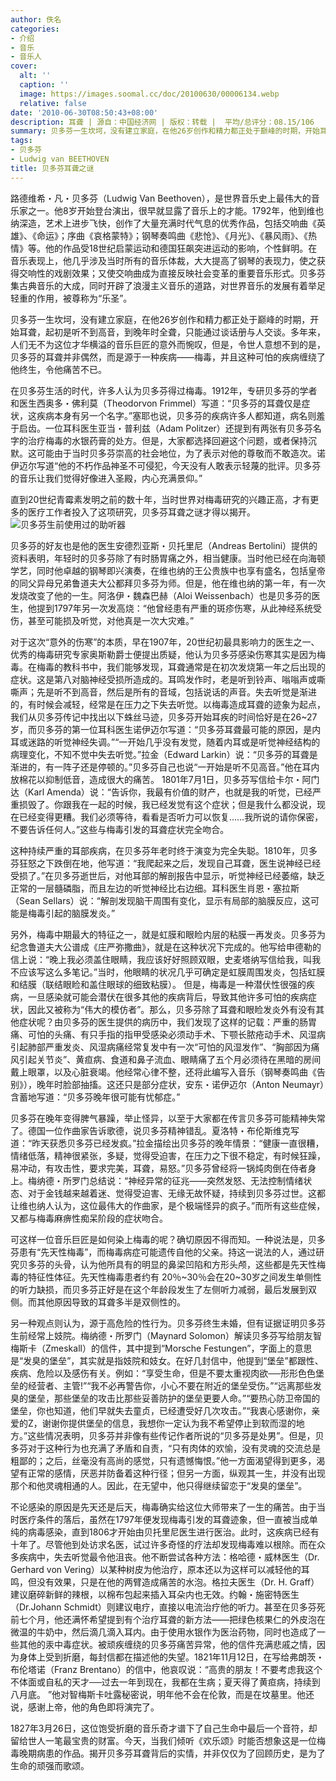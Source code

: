 ```yaml
---
author: 佚名
categories:
- 介绍
- 音乐
- 音乐人
cover:
  alt: ''
  caption: ''
  image: https://images.soomal.cc/doc/20100630/00006134.webp
  relative: false
date: '2010-06-30T08:50:43+08:00'
description: 耳聋 | 源自：中国经济网 | 版权：转载 |  平均/总评分：08.15/106
summary: 贝多芬一生坎坷，没有建立家庭，在他26岁创作和精力都正处于巅峰的时期，开始耳聋，起初是听不到高音，到晚年时全聋，只能通过谈话册与人交谈。多年来，人们无不为这位才华横溢的音乐巨匠的意外而惋叹，但是，令世人意想不到的是，贝多芬的耳聋并非偶然，而是源于一种疾病――梅毒，并且这种可怕的疾病缠绕了他终生，令他痛苦不已……
tags:
- 贝多芬
- Ludwig van BEETHOVEN
title: 贝多芬耳聋之谜
---
```


路德维希・凡・贝多芬（Ludwig Van Beethoven），是世界音乐史上最伟大的音乐家之一。他8岁开始登台演出，很早就显露了音乐上的才能。1792年，他到维也纳深造，艺术上进步飞快，创作了大量充满时代气息的优秀作品，包括交响曲《英雄》、《命运》；序曲《哀格蒙特》；钢琴奏鸣曲《悲怆》、《月光》、《暴风雨》、《热情》等。他的作品受18世纪启蒙运动和德国狂飙突进运动的影响，个性鲜明。在音乐表现上，他几乎涉及当时所有的音乐体裁，大大提高了钢琴的表现力，使之获得交响性的戏剧效果；又使交响曲成为直接反映社会变革的重要音乐形式。贝多芬集古典音乐的大成，同时开辟了浪漫主义音乐的道路，对世界音乐的发展有着举足轻重的作用，被尊称为“乐圣”。

贝多芬一生坎坷，没有建立家庭，在他26岁创作和精力都正处于巅峰的时期，开始耳聋，起初是听不到高音，到晚年时全聋，只能通过谈话册与人交谈。多年来，人们无不为这位才华横溢的音乐巨匠的意外而惋叹，但是，令世人意想不到的是，贝多芬的耳聋并非偶然，而是源于一种疾病――梅毒，并且这种可怕的疾病缠绕了他终生，令他痛苦不已。

在贝多芬生活的时代，许多人认为贝多芬得过梅毒。1912年，专研贝多芬的学者和医生西奥多・佛利莫（Theodorvon Frimmel）写道：“贝多芬的耳聋仅是症状，这疾病本身有另一个名字。”塞耶也说，贝多芬的疾病许多人都知道，病名则羞于启齿。一位耳科医生亚当・普利兹（Adam Politzer）还提到有两张有贝多芬名字的治疗梅毒的水银药膏的处方。但是，大家都选择回避这个问题，或者保持沉默。这可能由于当时贝多芬崇高的社会地位，为了表示对他的尊敬而不敢造次。诺伊迈尔写道“他的不朽作品神圣不可侵犯，今天没有人敢表示轻蔑的批评。贝多芬的音乐让我们觉得好像进入圣殿，内心充满景仰。”

直到20世纪青霉素发明之前的数十年，当时世界对梅毒研究的兴趣正高，才有更多的医疗工作者投入了这项研究，贝多芬耳聋之谜才得以揭开。
![贝多芬生前使用过的助听器](https://images.soomal.cc/doc/20100630/00006134.webp)





贝多芬的好友也是他的医生安德烈亚斯・贝托里尼（Andreas Bertolini）提供的资料表明，年轻时的贝多芬除了有时肠胃痛之外，相当健康。当时他已经在向海顿学艺，同时他卓越的钢琴即兴演奏，在维也纳的王公贵族中也享有盛名，包括皇帝的同父异母兄弟鲁道夫大公都拜贝多芬为师。但是，他在维也纳的第一年，有一次发烧改变了他的一生。阿洛伊・魏森巴赫（Aloi Weissenbach）也是贝多芬的医生，他提到1797年另一次发高烧：“他曾经患有严重的斑疹伤寒，从此神经系统受伤，甚至可能损及听觉，对他真是一次大灾难。”

对于这次“意外的伤寒”的本质，早在1907年，20世纪初最具影响力的医生之一、优秀的梅毒研究专家奥斯勒爵士便提出质疑，他认为贝多芬感染伤寒其实是因为梅毒。在梅毒的教科书中，我们能够发现，耳聋通常是在初次发烧第一年之后出现的症状。这是第八对脑神经受损所造成的。耳鸣发作时，老是听到铃声、嗡嗡声或嘶嘶声；先是听不到高音，然后是所有的音域，包括说话的声音。失去听觉是渐进的，有时候会减轻，经常是在压力之下失去听觉。以梅毒造成耳聋的迹象为起点，我们从贝多芬传记中找出以下蛛丝马迹，贝多芬开始耳疾的时间恰好是在26~27岁，而贝多芬的第一位耳科医生诺伊迈尔写道：“贝多芬耳聋最可能的原因，是内耳或迷路的听觉神经失调。”“一开始几乎没有发觉，随着内耳或是听觉神经结构的病理变化，不知不觉中失去听觉。”拉金（Edward Larkin）说：“贝多芬的耳聋是渐进的，有一阵子还是停顿的。”贝多芬自己也说“一开始是听不见高音。”他在耳内放棉花以抑制低音，造成很大的痛苦。 1801年7月1日，贝多芬写信给卡尔・阿门达（Karl Amenda）说：“告诉你，我最有价值的财产，也就是我的听觉，已经严重损毁了。你跟我在一起的时候，我已经发觉有这个症状；但是我什么都没说，现在已经变得更糟。我们必须等待，看看是否听力可以恢复……我所说的请你保密，不要告诉任何人。”这些与梅毒引发的耳聋症状完全吻合。

这种持续严重的耳部疾病，在贝多芬年老时终于演变为完全失聪。1810年，贝多芬狂怒之下跌倒在地，他写道：“我爬起来之后，发现自己耳聋，医生说神经已经受损了。”在贝多芬逝世后，对他耳部的解剖报告中显示，听觉神经已经萎缩，缺乏正常的一层髓磷脂，而且左边的听觉神经比右边细。耳科医生肖恩・塞拉斯（Sean Sellars）说：“解剖发现脑干周围有变化，显示有局部的脑膜反应，这可能是梅毒引起的脑膜发炎。”

另外，梅毒中期最大的特征之一，就是虹膜和眼睑内层的粘膜一再发炎。贝多芬为纪念鲁道夫大公谱成《庄严弥撒曲》，就是在这种状况下完成的。他写给申德勒的信上说：“晚上我必须盖住眼睛，我应该好好照顾双眼，史麦塔纳写信给我，叫我不应该写这么多笔记。”当时，他眼睛的状况几乎可确定是虹膜周围发炎，包括虹膜和结膜（联结眼睑和盖住眼球的细致粘膜）。 但是，梅毒是一种潜伏性很强的疾病，一旦感染就可能会潜伏在很多其他的疾病背后，导致其他许多可怕的疾病症状，因此又被称为“伟大的模仿者”。那么，贝多芬除了耳聋和眼睑发炎外有没有其他症状呢？由贝多芬的医生提供的病历中，我们发现了这样的记载：严重的肠胃痛、可怕的头痛、有只手指的指甲受感染必须动手术、下颚长脓疮动手术、风湿病引起肺部严重发炎、风湿病痛经常复发中有一次“可怕的风湿发作”、“胸部因为痛风引起关节炎”、黄疸病、食道和鼻子流血、眼睛痛了五个月必须待在黑暗的房间戴上眼罩，以及心脏衰竭。他经常心律不整，还将此编写入音乐（钢琴奏鸣曲《告别》），晚年时脸部抽搐。这还只是部分症状，安东・诺伊迈尔（Anton Neumayr）含蓄地写道：“贝多芬晚年很可能有忧郁症。”

贝多芬在晚年变得脾气暴躁，举止怪异，以至于大家都在传言贝多芬可能精神失常了。德国一位作曲家告诉歌德，说贝多芬精神错乱。夏洛特・布伦斯维克写道：“昨天获悉贝多芬已经发疯。”拉金描绘出贝多芬的晚年情景：“健康一直很糟，情绪低落，精神很紧张，多疑，觉得受迫害，在压力之下很不稳定，有时候狂躁，易冲动，有攻击性，要求完美，耳聋，易怒。”贝多芬曾经将一锅炖肉倒在侍者身上。梅纳德・所罗门总结说：“神经异常的征兆――突然发怒、无法控制情绪状态、对于金钱越来越着迷、觉得受迫害、无缘无故怀疑，持续到贝多芬过世。这都让维也纳人认为，这位最伟大的作曲家，是个极端怪异的疯子。”而所有这些症候，又都与梅毒麻痹性痴呆阶段的症状吻合。

可这样一位音乐巨匠是如何染上梅毒的呢？确切原因不得而知。一种说法是，贝多芬患有“先天性梅毒”，而梅毒病症可能遗传自他的父亲。持这一说法的人，通过研究贝多芬的头骨，认为他所具有的明显的鼻梁凹陷和方形头颅，这些都是先天性梅毒的特征性体征。先天性梅毒患者约有 20％~30％会在20~30岁之间发生单侧性的听力缺损，而贝多芬正好是在这个年龄段发生了左侧听力减弱，最后发展到双侧。而其他原因导致的耳聋多半是双侧性的。

另一种观点则认为，源于高危险的性行为。贝多芬终生未婚，但有证据证明贝多芬生前经常上妓院。梅纳德・所罗门（Maynard Solomon）解读贝多芬写给朋友智梅斯卡（Zmeskall）的信件，其中提到“Morsche Festungen”，字面上的意思是“发臭的堡垒”，其实就是指妓院和妓女。在好几封信中，他提到“堡垒”都跟性、疾病、危险以及感伤有关。例如：“享受生命，但是不要太重视肉欲──形形色色堡垒的经营者、主管!”“我不必再警告你，小心不要在附近的堡垒受伤。”“远离那些发臭的堡垒，那些堡垒的攻击比那些妥善防护的堡垒更要人命。”“要热心防卫帝国的堡垒，你也知道，他们早就失去童贞，已经遭受好几次攻击。”“我衷心感谢你，亲爱的Z，谢谢你提供堡垒的信息，我想你一定认为我不希望停止到软而湿的地方。”这些情况表明，贝多芬并非像有些传记作者所说的“贝多芬是处男”。但是，贝多芬对于这种行为也充满了矛盾和自责，“只有肉体的欢愉，没有灵魂的交流总是粗鄙的；之后，丝毫没有高尚的感觉，只有遗憾悔恨。”他一方面渴望得到更多，渴望有正常的感情，厌恶并防备着这种行径；但另一方面，纵观其一生，并没有出现那个和他灵魂相通的人。因此，在无望中，他只得继续留恋于“发臭的堡垒”。

不论感染的原因是先天还是后天，梅毒确实给这位大师带来了一生的痛苦。由于当时医疗条件的落后，虽然在1797年便发现梅毒引发的耳聋迹象，但一直被当成单纯的病毒感染，直到1806才开始由贝托里尼医生进行医治。此时，这疾病已经有十年了。尽管他到处访求名医，试过许多奇怪的疗法却发现梅毒难以根除。而在众多疾病中，失去听觉最令他沮丧。他不断尝试各种方法：格哈德・威林医生（Dr. Gerhard von Vering）以某种树皮为他治疗，原本还以为这样可以减轻他的耳鸣，但没有效果，只是在他的两臂造成痛苦的水泡。格拉夫医生（Dr. H. Graff）建议磨碎新鲜的辣根，以棉布包起来插入耳朵内也无效。约翰・施密特医生（Dr.Johann Schmidt）则建议电疗，直接以电流治疗他的听力。甚至在贝多芬死前七个月，他还满怀希望提到有个治疗耳聋的新方法――把绿色核果仁的外皮泡在微温的牛奶中，然后滴几滴入耳内。由于使用水银作为医治药物，同时也造成了一些其他的汞中毒症状。被顽疾缠绕的贝多芬痛苦异常，他的信件充满悲戚之情，因为身体上受到折磨，每封信都在描述他的失望。1821年11月12日，在写给弗朗茨・布伦塔诺（Franz Brentano）的信中，他哀叹说：“高贵的朋友！不要考虑我这个不体面或自私的天才──过去一年到现在，我都在生病；夏天得了黄疸病，持续到八月底。 ”他对智梅斯卡吐露秘密说，明年他不会在伦敦，而是在坟墓里。他还说，感谢上帝，他的角色即将演完了。

1827年3月26日，这位饱受折磨的音乐奇才谱下了自己生命中最后一个音符，却留给世人一笔最宝贵的财富。今天，当我们倾听《欢乐颂》时能否想象这是一位梅毒晚期病患的作品。揭开贝多芬耳聋背后的实情，并非仅仅为了回顾历史，是为了生命的顽强而歌颂。
